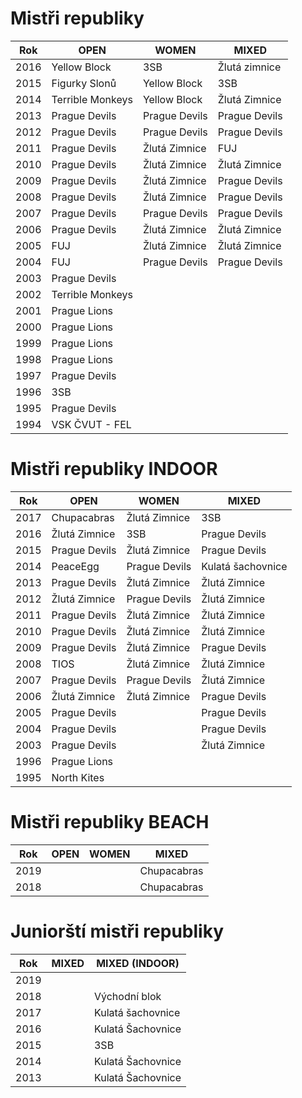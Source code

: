 # Mistři republiky

| Rok  | OPEN             | WOMEN         | MIXED         |
| ---- | ---------------- | ------------- | ------------- |
| 2016 | Yellow Block     | 3SB           | Žlutá zimnice |
| 2015 | Figurky Slonů    | Yellow Block  | 3SB           |
| 2014 | Terrible Monkeys | Yellow Block  | Žlutá Zimnice |
| 2013 | Prague Devils    | Prague Devils | Prague Devils |
| 2012 | Prague Devils    | Prague Devils | Prague Devils |
| 2011 | Prague Devils    | Žlutá Zimnice | FUJ           |
| 2010 | Prague Devils    | Žlutá Zimnice | Žlutá Zimnice |
| 2009 | Prague Devils    | Žlutá Zimnice | Prague Devils |
| 2008 | Prague Devils    | Žlutá Zimnice | Prague Devils |
| 2007 | Prague Devils    | Prague Devils | Prague Devils |
| 2006 | Prague Devils    | Žlutá Zimnice | Žlutá Zimnice |
| 2005 | FUJ              | Žlutá Zimnice | Žlutá Zimnice |
| 2004 | FUJ              | Prague Devils | Prague Devils |
| 2003 | Prague Devils    |               |               |
| 2002 | Terrible Monkeys |               |               |
| 2001 | Prague Lions     |               |               |
| 2000 | Prague Lions     |               |               |
| 1999 | Prague Lions     |               |               |
| 1998 | Prague Lions     |               |               |
| 1997 | Prague Devils    |               |               |
| 1996 | 3SB              |               |               |
| 1995 | Prague Devils    |               |               |
| 1994 | VSK ČVUT - FEL   |               |               |

# Mistři republiky INDOOR

| Rok  | OPEN          | WOMEN         | MIXED             |
| ---- | ------------- | ------------- | ----------------- |
| 2017 | Chupacabras   | Žlutá Zimnice | 3SB               |
| 2016 | Žlutá Zimnice | 3SB           | Prague Devils     |
| 2015 | Prague Devils | Žlutá Zimnice | Prague Devils     |
| 2014 | PeaceEgg      | Prague Devils | Kulatá šachovnice |
| 2013 | Prague Devils | Žlutá Zimnice | Žlutá Zimnice     |
| 2012 | Žlutá Zimnice | Prague Devils | Žlutá Zimnice     |
| 2011 | Prague Devils | Žlutá Zimnice | Žlutá Zimnice     |
| 2010 | Prague Devils | Žlutá Zimnice | Žlutá Zimnice     |
| 2009 | Prague Devils | Žlutá Zimnice | Prague Devils     |
| 2008 | TIOS          | Žlutá Zimnice | Žlutá Zimnice     |
| 2007 | Prague Devils | Prague Devils | Žlutá Zimnice     |
| 2006 | Žlutá Zimnice | Žlutá Zimnice | Prague Devils     |
| 2005 | Prague Devils |               | Prague Devils     |
| 2004 | Prague Devils |               | Prague Devils     |
| 2003 | Prague Devils |               | Žlutá Zimnice     |
| 1996 | Prague Lions  |               |                   |
| 1995 | North Kites   |               |                   |

# Mistři republiky BEACH

| Rok  | OPEN | WOMEN | MIXED       |
| ---- | ---- | ----- | ----------- |
| 2019 |      |       | Chupacabras |
| 2018 |      |       | Chupacabras |

# Juniorští mistři republiky

| Rok  | MIXED | MIXED (INDOOR)    |
| ---- | ----- | ----------------- |
| 2019 |       |                   |
| 2018 |       | Východní blok     |
| 2017 |       | Kulatá šachovnice |
| 2016 |       | Kulatá Šachovnice |
| 2015 |       | 3SB               |
| 2014 |       | Kulatá Šachovnice |
| 2013 |       | Kulatá Šachovnice |

